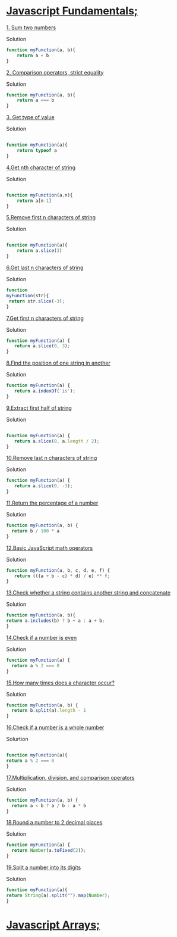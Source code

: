 # [Javascript Fundamentals;](https://www.jschallenger.com/javascript-practice/javascript-fundamentals)

[1. Sum two numbers](https://www.jschallenger.com/javascript-practice/javascript-fundamentals/sum-two-numbers-javascript)

Solution

```js
function myFunction(a, b){
    return a + b
}
``` 
[2. Comparison operators, strict equality](https://www.jschallenger.com/javascript-practice/javascript-fundamentals/comparison-strict-equality)

Solution

```js
function myFunction(a, b){
    return a === b
}
```
[3. Get type of value](https://www.jschallenger.com/javascript-practice/javascript-fundamentals/type-value-javascript)

Solution

```js

function myFunction(a){
    return typeof a
}
```

[4.Get nth character of string](https://www.jschallenger.com/javascript-practice/javascript-fundamentals/get-nth-character-string-javascript)

Solution

```js

function myFunction(a,n){
    return a[n-1]
}
```

[5.Remove first n characters of string](https://www.jschallenger.com/javascript-practice/javascript-fundamentals/remove-first-characters-string-javascript)

Solution

```js

function myFunction(a){
    return a.slice(3)
}
```

[6.Get last n characters of string](https://www.jschallenger.com/javascript-practice/javascript-fundamentals/get-last-characters-string-javascript)

Solution

```js
function
myFunction(str){
 return str.slice(-3);
}

```

[7.Get first n characters of string](https://www.jschallenger.com/javascript-practice/javascript-fundamentals/get-first-characters-string-javascript)

Solution

```js
function myFunction(a) {
   return a.slice(0, 3);
}
```

[8.Find the position of one string in another](https://www.jschallenger.com/javascript-practice/javascript-fundamentals/index-of-substring-in-string)

Solution

```js
function myFunction(a) {
   return a.indexOf('is');
}
```
[9.Extract first half of string](https://www.jschallenger.com/javascript-practice/javascript-fundamentals/extract-first-half-string-javascript)

Solution

```js 

function myFunction(a) {
   return a.slice(0, a.length / 2);
}
```
[10.Remove last n characters of string](https://www.jschallenger.com/javascript-practice/javascript-fundamentals/remove-last-characters-string-javascript)

Solution

```js
function myFunction(a) {
   return a.slice(0, -3);
}
```
[11.Return the percentage of a number](https://www.jschallenger.com/javascript-practice/javascript-fundamentals/return-percentage-of-number)

Solution

```js
function myFunction(a, b) {
  return b / 100 * a
}
```
[12.Basic JavaScript math operators](https://www.jschallenger.com/javascript-practice/javascript-fundamentals/basic-math-operators-javascript)

Solution

```js
function myFunction(a, b, c, d, e, f) {
   return (((a + b - c) * d) / e) ** f;
}
```

[13.Check whether a string contains another string and concatenate
](https://www.jschallenger.com/javascript-practice/javascript-fundamentals/check-if-string-contains-string)

Solution

```js
function myFunction(a, b){
return a.includes(b) ? b + a : a + b;
}
```

[14.Check if a number is even](https://www.jschallenger.com/javascript-practice/javascript-fundamentals/check-if-number-is-even)

Solution

```js
function myFunction(a) {
  return a % 2 === 0
}
```

[15.How many times does a character occur?](https://www.jschallenger.com/javascript-practice/javascript-fundamentals/times-character-occurs-string)

Solution

```js
function myFunction(a, b) {
  return b.split(a).length - 1
}
```

[16.Check if a number is a whole number](https://www.jschallenger.com/javascript-practice/javascript-fundamentals/check-if-number-is-whole)

Solurtion

```js

function myFunction(a){
return a % 2 === 0
}
```

[17.Multiplication, division, and comparison operators](https://www.jschallenger.com/javascript-practice/javascript-fundamentals/multiplication-division-comparison-operators)

Solution

```js
function myFunction(a, b) {
  return a < b ? a / b : a * b
}
```

[18.Round a number to 2 decimal places](https://www.jschallenger.com/javascript-practice/javascript-fundamentals/round-2-decimal-digits)

Solution 

```js
function myFunction(a) {
  return Number(a.toFixed(2));
}
```

[19.Split a number into its digits](https://www.jschallenger.com/javascript-practice/javascript-fundamentals/split-number-into-digits)

Solution

```js
function myFunction(a){
return String(a).split("").map(Number);
}
```

# [Javascript Arrays;](https://www.jschallenger.com/javascript-practice/javascript-arrays)


